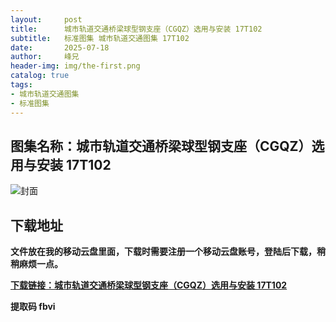 ```yaml
---
layout:     post
title:      城市轨道交通桥梁球型钢支座（CGQZ）选用与安装 17T102
subtitle:   标准图集 城市轨道交通图集 17T102
date:       2025-07-18
author:     峰兄
header-img: img/the-first.png
catalog: true
tags:
- 城市轨道交通图集
- 标准图集
---
```

## 图集名称：城市轨道交通桥梁球型钢支座（CGQZ）选用与安装 17T102
![封面](https://pic1.imgdb.cn/item/687da6d958cb8da5c8c8e005.jpg)


## 下载地址 
**文件放在我的移动云盘里面，下载时需要注册一个移动云盘账号，登陆后下载，稍稍麻烦一点。**  
  
[**下载链接：城市轨道交通桥梁球型钢支座（CGQZ）选用与安装 17T102**](https://caiyun.139.com/w/i/2oxwBHV0Ezq2n)


**提取码 fbvi**

